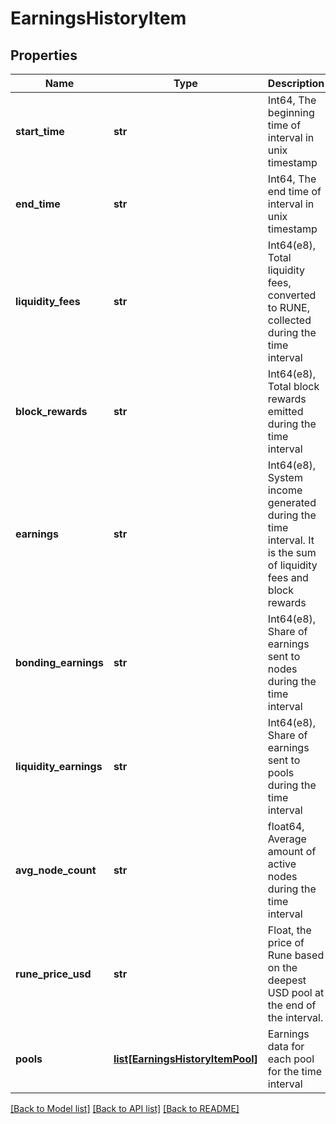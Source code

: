 # EarningsHistoryItem

## Properties
Name | Type | Description | Notes
------------ | ------------- | ------------- | -------------
**start_time** | **str** | Int64, The beginning time of interval in unix timestamp | 
**end_time** | **str** | Int64, The end time of interval in unix timestamp | 
**liquidity_fees** | **str** | Int64(e8), Total liquidity fees, converted to RUNE, collected during the time interval | 
**block_rewards** | **str** | Int64(e8), Total block rewards emitted during the time interval | 
**earnings** | **str** | Int64(e8), System income generated during the time interval. It is the sum of liquidity fees and block rewards | 
**bonding_earnings** | **str** | Int64(e8), Share of earnings sent to nodes during the time interval | 
**liquidity_earnings** | **str** | Int64(e8), Share of earnings sent to pools during the time interval | 
**avg_node_count** | **str** | float64, Average amount of active nodes during the time interval | 
**rune_price_usd** | **str** | Float, the price of Rune based on the deepest USD pool at the end of the interval.  | 
**pools** | [**list[EarningsHistoryItemPool]**](EarningsHistoryItemPool.md) | Earnings data for each pool for the time interval | 

[[Back to Model list]](../README.md#documentation-for-models) [[Back to API list]](../README.md#documentation-for-api-endpoints) [[Back to README]](../README.md)

